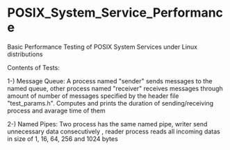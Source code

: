 # POSIX_System_Service_Performance
Basic Performance Testing of POSIX System Services under Linux distributions 

Contents of Tests:

1-) Message Queue: A process named "sender" sends messages to the named queue, other process named "receiver" receives messages through amount of number of messages specified by the header file "test_params.h". Computes and prints the duration of sending/receiving process and avarage time of them   

2-) Named Pipes: Two process has the same named pipe, writer send unnecessary data consecutively , reader process reads all incoming datas in size of 1, 16, 64,  256 and 1024 bytes 